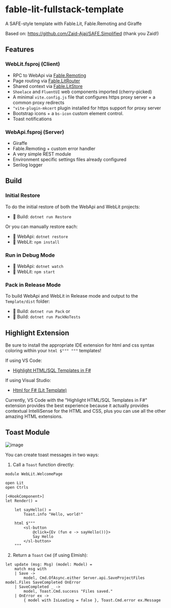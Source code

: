 # fable-lit-fullstack-template
A SAFE-style template with Fable.Lit, Fable.Remoting and Giraffe

Based on:
https://github.com/Zaid-Ajaj/SAFE.Simplified (thank you Zaid!)

## Features

### WebLit.fsproj (Client)
* RPC to WebApi via [Fable.Remoting](https://zaid-ajaj.github.io/Fable.Remoting/#/)
* Page routing via [Fable.LitRouter](https://github.com/JordanMarr/Fable.LitRouter)
* Shared context via [Fable.LitStore](https://www.nuget.org/packages/Fable.LitStore)
* `Shoelace` and `FluentUI` web components imported (cherry-picked)
* A minimal `vite.config.js` file that configures https proxy server + a common proxy redirects
* `"vite-plugin-mkcert` plugin installed for https support for proxy server
* Bootstrap icons + a `bs-icon` custom element control.
* Toast notifications

### WebApi.fsproj (Server)
* Giraffe
* Fable.Remoting + custom error handler
* A very simple REST module
* Environment specific settings files already configured
* Serilog logger

## Build

### Initial Restore
To do the initial restore of both the WebApi and WebLit projects:
* :open_file_folder: Build: `dotnet run Restore`

Or you can manually restore each:
* :open_file_folder: WebApi: `dotnet restore`
* :open_file_folder: WebLit: `npm install`

### Run in Debug Mode
* :open_file_folder: WebApi: `dotnet watch`
* :open_file_folder: WebLit: `npm start`

### Pack in Release Mode
To build WebApi and WebLit in Release mode and output to the `Template/dist` folder:
* :open_file_folder: Build: `dotnet run Pack`
or
* :open_file_folder: Build: `dotnet run PackNoTests`

## Highlight Extension
Be sure to install the appropriate IDE extension for html and css syntax coloring within your `html $""" """` templates!

If using VS Code:
* [Highlight HTML/SQL Templates in F#](https://marketplace.visualstudio.com/items?itemName=alfonsogarciacaro.vscode-template-fsharp-highlight)

If using Visual Studio:
* [Html for F# (Lit Template)](https://marketplace.visualstudio.com/items?itemName=daniel-hardt.html-for-fsharp-lit-template)

Currently, VS Code with the "Highlight HTML/SQL Templates in F#" extension provides the best experience because it actually provides contextual IntelliSense for the HTML and CSS, plus you can use all the other amazing HTML extensions.


## Toast Module

![image](https://user-images.githubusercontent.com/1030435/193339122-fdf130d7-ed00-4f18-92e2-a87cba44d0ef.png)

You can create toast messages in two ways:

1) Call a `Toast` function directly:
```F#
module WebLit.WelcomePage

open Lit
open Ctrls

[<HookComponent>]
let Render() = 
    
    let sayHello() = 
        Toast.info "Hello, world!"

    html $"""
        <sl-button 
            @click={Ev (fun e -> sayHello())}>
            Say Hello
        </sl-button>
    """
```

2) Return a `Toast` `Cmd` (if using Elmish):
```F#
let update (msg: Msg) (model: Model) =
    match msg with
    | Save -> 
        model, Cmd.OfAsync.either Server.api.SaveProjectFiles model.Files SaveCompleted OnError
    | SaveCompleted _ -> 
        model, Toast.Cmd.success "Files saved."
    | OnError ex ->
        { model with IsLoading = false }, Toast.Cmd.error ex.Message
```
